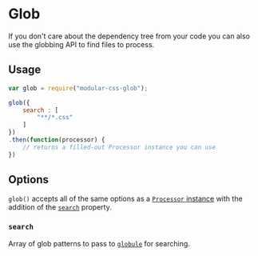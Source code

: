 # Glob

If you don't care about the dependency tree from your code you can also use the globbing API to find files to process.

## Usage

```js
var glob = require("modular-css-glob");

glob({
    search : [
        "**/*.css"
    ]
})
.then(function(processor) {
    // returns a filled-out Processor instance you can use
})
```

## Options

`glob()` accepts all of the same options as a [`Processor` instance](api.md#processor-options) with the addition of the [`search`](#search) property.

### `search`

Array of glob patterns to pass to [`globule`](https://www.npmjs.com/package/globule) for searching.
